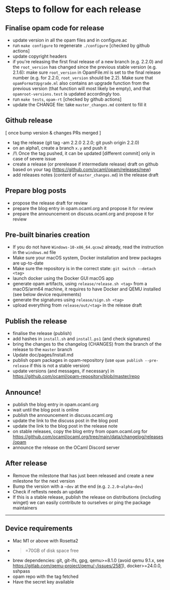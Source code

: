# Steps to follow for each release

## Finalise opam code for release
* update version in all the opam files and in configure.ac
* run `make configure` to regenerate `./configure` [checked by github actions]
* update copyright headers
* if you're releasing the first final release of a new branch (e.g. 2.2.0) and the `root_version` has changed since the previous stable version (e.g. 2.1.6): make sure `root_version` in OpamFile.ml is set to the final release number (e.g. for 2.2.0, `root_version` should be 2.2). Make sure that `opamFormatUpgrade.ml` also contains an upgrade function from the previous version (that function will most likely be empty), and that `opamroot-versions.test` is updated accordingly too.
* run `make tests`, `opam-rt` [checked by github actions]
* update the CHANGE file: take `master_changes.md` content to fill it

## Github release

[ once bump version & changes PRs merged ]
* tag the release (git tag -am 2.2.0 2.2.0; git push origin 2.2.0)
* on an alpha1, create a branch `x.y` and push it
* /!\ Once the tag pushed, it can be updated [different commit] only in case of severe issue
* create a release (or prerelease if intermediate release) draft on github based on your tag (https://github.com/ocaml/opam/releases/new)
* add releases notes (content of `master_changes.md`) in the release draft

## Prepare blog posts

* propose the release draft for review
* prepare the blog entry in opam.ocaml.org and propose it for review
* prepare the announcement on discuss.ocaml.org and propose it for review

## Pre-built binaries creation

* If you do not have `Windows-10-x86_64.qcow2` already, read the instruction in the `windows.md` file
* Make sure your macOS system, Docker installation and brew packages are up-to-date
* Make sure the repository is in the correct state: `git switch --detach <tag>`
* launch docker using the Docker GUI macOS app
* generate opam artifacts, using `release/release.sh <tag>` from a macOS/arm64 machine, it requires to have Docker and QEMU installed (see below device requirements)
* generate the signatures using `release/sign.sh <tag>`
* upload everything from `release/out/<tag>` in the release draft

## Publish the release

* finalise the release (publish)
* add hashes in `install.sh` and `install.ps1` (and check signatures)
* bring the changes to the changelog (CHANGES) from the branch of the release to the `master` branch
* Update doc/pages/Install.md
* publish opam packages in opam-repository (use `opam publish --pre-release` if this is not a stable version)
* update versions (and messages, if necessary) in https://github.com/ocaml/opam-repository/blob/master/repo

## Announce!

* publish the blog entry in opam.ocaml.org
* wait until the blog post is online
* publish the announcement in discuss.ocaml.org
* update the link to the discuss post in the blog post
* update the link to the blog post in the release note
* on stable releases, copy the blog entry from opam.ocaml.org for https://github.com/ocaml/ocaml.org/tree/main/data/changelog/releases/opam
* announce the release on the OCaml Discord server

## After release

* Remove the milestone that has just been released and create a new milestone for the next version
* Bump the version with a `~dev` at the end (e.g. `2.2.0~alpha~dev`)
* Check if reftests needs an update
* If this is a stable release, publish the release on distributions (including winget) we can easily contribute to ourselves or ping the package maintainers

---

## Device requirements
* Mac M1 or above with Rosetta2
* >=70GB of disk space free
* brew dependencies: git, git-lfs, gpg, qemu>=8.1.0 (avoid qemu 9.1.x, see https://gitlab.com/qemu-project/qemu/-/issues/2581), docker>=24.0.0, sshpass
* opam repo with the tag fetched
* Have the secret key available
